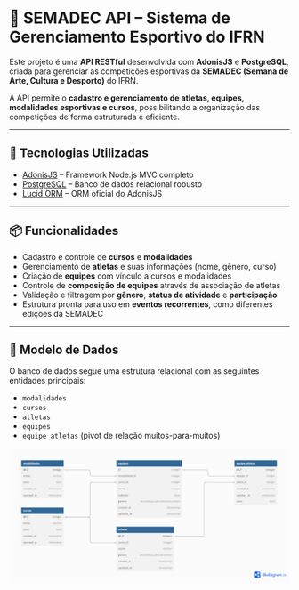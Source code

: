 # 🏅 SEMADEC API – Sistema de Gerenciamento Esportivo do IFRN

Este projeto é uma **API RESTful** desenvolvida com **AdonisJS** e **PostgreSQL**, criada para gerenciar as competições esportivas da **SEMADEC (Semana de Arte, Cultura e Desporto)** do IFRN.

A API permite o **cadastro e gerenciamento de atletas, equipes, modalidades esportivas e cursos**, possibilitando a organização das competições de forma estruturada e eficiente.

---

## 🔧 Tecnologias Utilizadas

- [AdonisJS](https://adonisjs.com/) – Framework Node.js MVC completo
- [PostgreSQL](https://www.postgresql.org/) – Banco de dados relacional robusto
- [Lucid ORM](https://docs.adonisjs.com/guides/database/introduction) – ORM oficial do AdonisJS

---

## 📦 Funcionalidades

- Cadastro e controle de **cursos** e **modalidades**
- Gerenciamento de **atletas** e suas informações (nome, gênero, curso)
- Criação de **equipes** com vínculo a cursos e modalidades
- Controle de **composição de equipes** através de associação de atletas
- Validação e filtragem por **gênero**, **status de atividade** e **participação**
- Estrutura pronta para uso em **eventos recorrentes**, como diferentes edições da SEMADEC

---

## 🔗 Modelo de Dados

O banco de dados segue uma estrutura relacional com as seguintes entidades principais:

- `modalidades`
- `cursos`
- `atletas`
- `equipes`
- `equipe_atletas` (pivot de relação muitos-para-muitos)

![Diagrama](./diagrama_bd.png)
